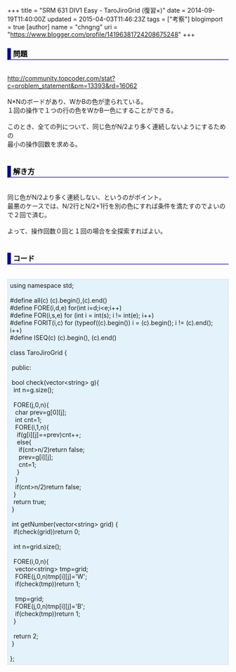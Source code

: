 +++
title = "SRM 631 DIV1 Easy - TaroJiroGrid (復習×)"
date = 2014-09-19T11:40:00Z
updated = 2015-04-03T11:46:23Z
tags = ["考察"]
blogimport = true 
[author]
	name = "chngng"
	uri = "https://www.blogger.com/profile/14196381724208675248"
+++

<div dir="ltr" style="text-align: left;" trbidi="on"><h3 style="border-bottom: 2px solid slateblue; border-left: 8px solid navy; color: black; padding: 0px 0px 1px 5px;">問題 </h3><br /><a href="http://community.topcoder.com/stat?c=problem_statement&amp;pm=13393&amp;rd=16062" target="_blank">http://community.topcoder.com/stat?c=problem_statement&amp;pm=13393&amp;rd=16062</a><br /><br />N*Nのボードがあり、WかBの色が塗られている。<br />１回の操作で１つの行の色をWかB一色にすることができる。<br /><br />このとき、全ての列について、同じ色がN/2より多く連続しないようにするための<br />最小の操作回数を求める。<br /><br /><h3 style="border-bottom: 2px solid slateblue; border-left: 8px solid navy; color: black; padding: 0px 0px 1px 5px;">解き方 </h3><br />同じ色がN/2より多く連続しない、というのがポイント。<br />最悪のケースでは、N/2行とN/2+1行を別の色にすれば条件を満たすのでよいので２回で済む。<br /><br />よって、操作回数０回と１回の場合を全探索すればよい。<br /><br /><h3 style="border-bottom: 2px solid slateblue; border-left: 8px solid navy; color: black; padding: 0px 0px 1px 5px;">コード </h3><br /><div style="background-color: #e3f2fb; border: 1px dotted #CCCCCC; padding: 5px;">using namespace std;<br /><br />#define all(c) (c).begin(),(c).end()<br />#define FORE(i,d,e) for(int i=d;i&lt;e;i++)<br />#define FOR(i,s,e) for (int i = int(s); i != int(e); i++)<br />#define FORIT(i,c) for (typeof((c).begin()) i = (c).begin(); i != (c).end(); i++)<br />#define ISEQ(c) (c).begin(), (c).end()<br /><br />class TaroJiroGrid {<br /><br /><span class="Apple-tab-span" style="white-space: pre;"> </span>public:<br /><br /><span class="Apple-tab-span" style="white-space: pre;"> </span>bool check(vector&lt;string&gt; g){<br /><span class="Apple-tab-span" style="white-space: pre;">  </span>int n=g.size();<br /><br /><span class="Apple-tab-span" style="white-space: pre;">  </span>FORE(j,0,n){<br /><span class="Apple-tab-span" style="white-space: pre;">   </span>char prev=g[0][j];<br /><span class="Apple-tab-span" style="white-space: pre;">   </span>int cnt=1;<br /><span class="Apple-tab-span" style="white-space: pre;">   </span>FORE(i,1,n){<br /><span class="Apple-tab-span" style="white-space: pre;">    </span>if(g[i][j]==prev)cnt++;<br /><span class="Apple-tab-span" style="white-space: pre;">    </span>else{<br /><span class="Apple-tab-span" style="white-space: pre;">     </span>if(cnt&gt;n/2)return false;<br /><span class="Apple-tab-span" style="white-space: pre;">     </span>prev=g[i][j];<br /><span class="Apple-tab-span" style="white-space: pre;">     </span>cnt=1;<br /><span class="Apple-tab-span" style="white-space: pre;">    </span>}<br /><span class="Apple-tab-span" style="white-space: pre;">   </span>}<br /><span class="Apple-tab-span" style="white-space: pre;">   </span>if(cnt&gt;n/2)return false;<br /><span class="Apple-tab-span" style="white-space: pre;">  </span>}<br /><span class="Apple-tab-span" style="white-space: pre;">  </span>return true;<br /><span class="Apple-tab-span" style="white-space: pre;"> </span>}<br /><br /><span class="Apple-tab-span" style="white-space: pre;"> </span>int getNumber(vector&lt;string&gt; grid) {<br /><span class="Apple-tab-span" style="white-space: pre;">  </span>if(check(grid))return 0;<br /><br /><span class="Apple-tab-span" style="white-space: pre;">  </span>int n=grid.size();<br /><br /><span class="Apple-tab-span" style="white-space: pre;">  </span>FORE(i,0,n){<br /><span class="Apple-tab-span" style="white-space: pre;">   </span>vector&lt;string&gt; tmp=grid;<br /><span class="Apple-tab-span" style="white-space: pre;">   </span>FORE(j,0,n)tmp[i][j]='W';<br /><span class="Apple-tab-span" style="white-space: pre;">   </span>if(check(tmp))return 1;<br /><br /><span class="Apple-tab-span" style="white-space: pre;">   </span>tmp=grid;<br /><span class="Apple-tab-span" style="white-space: pre;">   </span>FORE(j,0,n)tmp[i][j]='B';<br /><span class="Apple-tab-span" style="white-space: pre;">   </span>if(check(tmp))return 1;<br /><span class="Apple-tab-span" style="white-space: pre;">  </span>}<br /><br /><span class="Apple-tab-span" style="white-space: pre;">  </span>return 2;<br /><span class="Apple-tab-span" style="white-space: pre;"> </span>}<br /><br />};</div></div>
